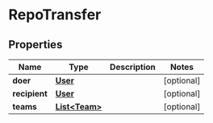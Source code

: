 # RepoTransfer

## Properties
Name | Type | Description | Notes
------------ | ------------- | ------------- | -------------
**doer** | [**User**](User.md) |  |  [optional]
**recipient** | [**User**](User.md) |  |  [optional]
**teams** | [**List&lt;Team&gt;**](Team.md) |  |  [optional]
